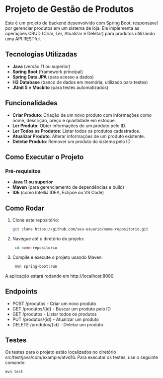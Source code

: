 # Projeto de Gestão de Produtos

Este é um projeto de backend desenvolvido com Spring Boot, responsável por gerenciar produtos em um sistema de loja. Ele implementa as operações CRUD (Criar, Ler, Atualizar e Deletar) para produtos utilizando uma API RESTful.

## Tecnologias Utilizadas

- **Java** (versão 11 ou superior)
- **Spring Boot** (framework principal)
- **Spring Data JPA** (para acesso a dados)
- **H2 Database** (banco de dados em memória, utilizado para testes)
- **JUnit 5** e **Mockito** (para testes automatizados)

## Funcionalidades

- **Criar Produto**: Criação de um novo produto com informações como nome, descrição, preço e quantidade em estoque.
- **Ler Produto**: Obter informações de um produto pelo ID.
- **Ler Todos os Produtos**: Listar todos os produtos cadastrados.
- **Atualizar Produto**: Alterar informações de um produto existente.
- **Deletar Produto**: Remover um produto do sistema pelo ID.

## Como Executar o Projeto

### Pré-requisitos

- **Java 11 ou superior**
- **Maven** (para gerenciamento de dependências e build)
- **IDE** (como IntelliJ IDEA, Eclipse ou VS Code)

## Como Rodar

1. Clone este repositório:
   ```bash
   git clone https://github.com/seu-usuario/nome-repositorio.git
2. Navegue até o diretório do projeto:
   ```bash
    cd nome-repositorio
3. Compile e execute o projeto usando Maven:
   ```bash
    mvn spring-boot:run
  A aplicação estará rodando em http://localhost:8080.
  
## Endpoints

- POST /produtos - Criar um novo produto
- GET /produtos/{id} - Buscar um produto pelo ID
- GET /produtos - Listar todos os produtos
- PUT /produtos/{id} - Atualizar um produto
- DELETE /produtos/{id} - Deletar um produto

## Testes

Os testes para o projeto estão localizados no diretório src/test/java/com/example/atvd16. Para executar os testes, use o seguinte comando:

   ```bash
   mvn test
